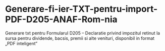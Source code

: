 # Generare-fi-ier-TXT-pentru-import-PDF-D205-ANAF-Rom-nia
Generare txt pentru Formularul D205 – Declaratie privind impozitul retinut la sursa pentru dividende, bacsis, premii si alte venituri, disponibil in format „PDF inteligent”
